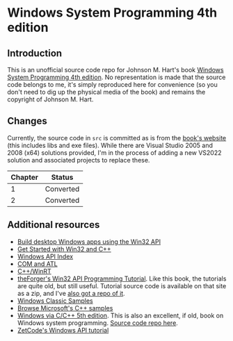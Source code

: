 # Windows System Programming 4th edition

## Introduction

This is an unofficial source code repo for Johnson M. Hart's book [Windows System Programming 4th edition](https://www.ebooks.com/en-au/book/726522/windows-system-programming/hart-johnson-m/). No representation is made that the source code belongs to me, it's simply reproduced here for convenience (so you don't need to dig up the physical media of the book) and remains the copyright of Johnson M. Hart.

## Changes

Currently, the source code in `src` is committed as is from the [book's website](http://jmhartsoftware.com/) (this includes libs and exe files). While there are Visual Studio 2005 and 2008 (x64) solutions provided, I'm in the process of adding a new VS2022 solution and associated projects to replace these.

| Chapter | Status    |
| --------|-----------|
| 1       | Converted |
| 2       | Converted |

## Additional resources

* [Build desktop Windows apps using the Win32 API](https://docs.microsoft.com/en-us/windows/win32/)
* [Get Started with Win32 and C++](https://docs.microsoft.com/en-us/windows/win32/learnwin32/learn-to-program-for-windows)
* [Windows API Index](https://docs.microsoft.com/en-us/windows/win32/apiindex/windows-api-list)
* [COM and ATL](https://docs.microsoft.com/en-us/cpp/atl/introduction-to-com-and-atl)
* [C++/WinRT](https://docs.microsoft.com/en-us/windows/uwp/cpp-and-winrt-apis/)
* [theForger's Win32 API Programming Tutorial](http://www.winprog.org/tutorial/). Like this book, the tutorials are quite old, but still useful. Tutorial source code is available on that site as a zip, and I've [also got a repo of it](https://github.com/yottaawesome/forger-win32-tutorial).
* [Windows Classic Samples](https://github.com/microsoft/Windows-classic-samples)
* [Browse Microsoft's C++ samples](https://docs.microsoft.com/en-us/samples/browse/?languages=cpp)
* [Windows via C/C++ 5th edition](https://www.microsoftpressstore.com/store/windows-via-c-c-plus-plus-9780735639218). This is also an excellent, if old, book on Windows system programming. [Source code repo here](https://github.com/yottaawesome/windows-via-c-cpp).
* [ZetCode's Windows API tutorial](https://zetcode.com/gui/winapi/)
